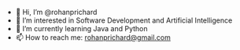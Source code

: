 - 👋 Hi, I’m @rohanprichard
- 👀 I’m interested in Software Development and Artificial Intelligence
- 🌱 I’m currently learning Java and Python
- 📫 How to reach me: rohanprichard@gmail.com

<!---
rohanprichard/rohanprichard is a ✨ special ✨ repository because its `README.md` (this file) appears on your GitHub profile.
You can click the Preview link to take a look at your changes.
--->
